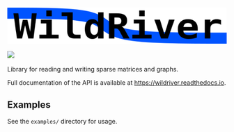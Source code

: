 ![WildRiver](doc/logo.svg.png)

<a href="https://travis-ci.org/dlasalle/wildriver">
  <img src="https://travis-ci.org/dlasalle/wildriver.svg?branch=master"/>
</a>

Library for reading and writing sparse matrices and graphs.

Full documentation of the API is available at https://wildriver.readthedocs.io.


Examples
--------

See the `examples/` directory for usage.


